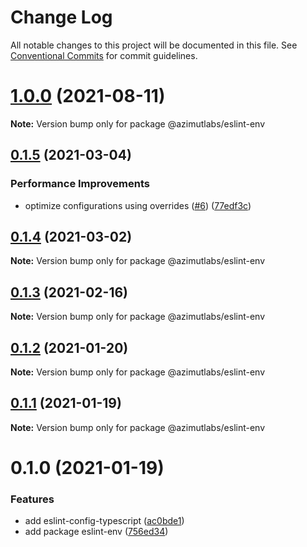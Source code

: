 # Change Log

All notable changes to this project will be documented in this file.
See [Conventional Commits](https://conventionalcommits.org) for commit guidelines.

# [1.0.0](https://github.com/azimutlabs/eslint/compare/@azimutlabs/eslint-env@0.1.5...@azimutlabs/eslint-env@1.0.0) (2021-08-11)

**Note:** Version bump only for package @azimutlabs/eslint-env





## [0.1.5](https://github.com/azimutlabs/eslint/compare/@azimutlabs/eslint-env@0.1.4...@azimutlabs/eslint-env@0.1.5) (2021-03-04)


### Performance Improvements

* optimize configurations using overrides ([#6](https://github.com/azimutlabs/eslint/issues/6)) ([77edf3c](https://github.com/azimutlabs/eslint/commit/77edf3cfe33e2afb499c5fd26813a0e09dafd110))





## [0.1.4](https://github.com/azimutlabs/eslint/compare/@azimutlabs/eslint-env@0.1.3...@azimutlabs/eslint-env@0.1.4) (2021-03-02)

**Note:** Version bump only for package @azimutlabs/eslint-env





## [0.1.3](https://github.com/azimutlabs/eslint/compare/@azimutlabs/eslint-env@0.1.2...@azimutlabs/eslint-env@0.1.3) (2021-02-16)

**Note:** Version bump only for package @azimutlabs/eslint-env





## [0.1.2](https://github.com/azimutlabs/eslint/compare/@azimutlabs/eslint-env@0.1.1...@azimutlabs/eslint-env@0.1.2) (2021-01-20)

**Note:** Version bump only for package @azimutlabs/eslint-env





## [0.1.1](https://github.com/azimutlabs/eslint/compare/@azimutlabs/eslint-env@0.1.0...@azimutlabs/eslint-env@0.1.1) (2021-01-19)

**Note:** Version bump only for package @azimutlabs/eslint-env





# 0.1.0 (2021-01-19)


### Features

* add eslint-config-typescript ([ac0bde1](https://github.com/azimutlabs/eslint/commit/ac0bde1d66167af9444e3b833cb8104b7d328074))
* add package eslint-env ([756ed34](https://github.com/azimutlabs/eslint/commit/756ed34e02debc09ba03976a641518fa38cf8041))
